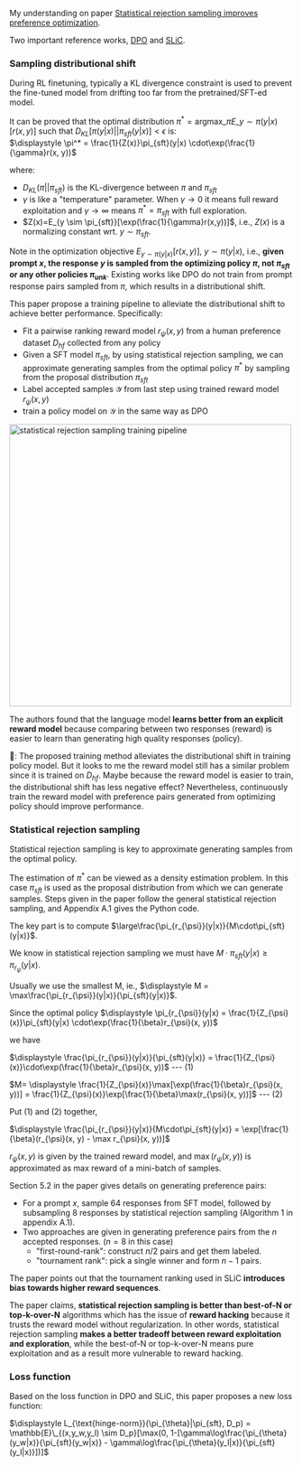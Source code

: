 My understanding on paper [Statistical rejection sampling improves preference optimization](https://arxiv.org/abs/2309.06657).

Two important reference works, [DPO](https://arxiv.org/abs/2305.18290) and [SLiC](https://arxiv.org/abs/2210.00045).
### Sampling distributional shift

During RL finetuning, typically a KL divergence constraint is used to prevent the fine-tuned model from drifting too far from the pretrained/SFT-ed model.

It can be proved that the optimal distribution $\pi^* = \text{argmax}\_{\pi}E\_{y \sim \pi(y|x)}[r(x, y)]$  such that $D_{KL}[\pi(y|x)||\pi_{sft}(y|x)] < \epsilon$ is: <br>
 $\displaystyle \pi^* = \frac{1}{Z(x)}\pi_{sft}(y|x) \cdot\exp(\frac{1}{\gamma}r(x, y))$

where:
- $D_{KL}(\pi||\pi_{sft})$ is the KL-divergence between $\pi$ and $\pi_{sft}$
- $\gamma$ is like a "temperature" parameter. When $\gamma \to 0$ it means full reward exploitation and $\gamma \to \infty$ means $\pi^* = \pi_{sft}$ with full exploration.  
- $Z(x)=E_{y \sim \pi_{sft}}[\exp(\frac{1}{\gamma}r(x,y))]$, i.e., $Z(x)$ is a normalizing constant wrt. $y \sim \pi_{sft}$. 

Note in the optimization objective $E_{y \sim \pi(y|x)}[r(x, y)]$, $y \sim \pi(y|x)$, i.e., **given prompt $x$, the response $y$ is sampled from the optimizing policy $\pi$, not $\pi_{sft}$ or any other policies $\pi_{unk}$**. Existing works like DPO do not train from prompt response pairs sampled from $\pi$, which results in a distributional shift. 

This paper propose a training pipeline to alleviate the distributional shift to achieve better performance. Specifically: 
* Fit a pairwise ranking reward model $r_{\psi}(x, y)$ from a human preference dataset $D_{hf}$ collected from any policy
* Given a SFT model $\pi_{sft}$, by using statistical rejection sampling, we can approximate generating samples from the optimal policy $\pi^*$ by sampling from the proposal distribution $\pi_{sft}$
* Label accepted samples $\mathcal{Y}$ from last step using trained reward model $r_{\psi}(x, y)$
* train a policy model on $\mathcal{Y}$ in the same way as DPO

<img src="../assets/statistical_rejection_sampling.jpg" alt="statistical rejection sampling training pipeline" width="500"/>

The authors found that the language model **learns better from an explicit reward model** because comparing between two responses (reward) is easier to learn than generating high quality responses (policy).

🤔: The proposed training method alleviates the distributional shift in training policy model. But it looks to me the reward model still has a similar problem since it is trained on $D_{hf}$. Maybe because the reward model is easier to train, the distributional shift has less negative effect? Nevertheless, continuously train the reward model with preference pairs generated from optimizing policy should improve performance.

### Statistical rejection sampling
Statistical rejection sampling is key to approximate generating samples from the optimal policy.

The estimation of $\pi^*$ can be viewed as a density estimation problem.
In this case $\pi_{sft}$ is used as the proposal distribution from which we can generate samples.
Steps given in the paper follow the general statistical rejection sampling, and Appendix A.1 gives the Python code.

The key part is to compute $\large\frac{\pi_{r_{\psi}}(y|x)}{M\cdot\pi_{sft}(y|x)}$.

We know in statistical rejection sampling we must have $M\cdot\pi_{sft}(y|x) \ge \pi_{r_{\psi}}(y|x)$. 

Usually we use the smallest M, ie., $\displaystyle M = \max\frac{\pi_{r_{\psi}}(y|x)}{\pi_{sft}(y|x)}$.

Since the optimal policy $\displaystyle \pi_{r_{\psi}}(y|x) = \frac{1}{Z_{\psi}(x)}\pi_{sft}(y|x) \cdot\exp(\frac{1}{\beta}r_{\psi}(x, y))$

we have

$\displaystyle \frac{\pi_{r_{\psi}}(y|x)}{\pi_{sft}(y|x)} = \frac{1}{Z_{\psi}(x)}\cdot\exp(\frac{1}{\beta}r_{\psi}(x, y))$ --- (1)

$M= \displaystyle \frac{1}{Z_{\psi}(x)}\max[\exp(\frac{1}{\beta}r_{\psi}(x, y))] = \frac{1}{Z_{\psi}(x)}\exp[\frac{1}{\beta}\max(r_{\psi}(x, y))]$ --- (2)

Put (1) and (2) together, 

$\displaystyle \frac{\pi_{r_{\psi}}(y|x)}{M\cdot\pi_{sft}(y|x)} = \exp[\frac{1}{\beta}(r_{\psi}(x, y) - \max r_{\psi}(x, y))]$

$r_{\psi}(x, y)$ is given by the trained reward model, and $\max(r_{\psi}(x, y))$ is approximated as max reward of a mini-batch of samples. 

Section 5.2 in the paper gives details on generating preference pairs:
* For a prompt $x$, sample 64 responses from SFT model, followed by subsampling 8 responses by statistical rejection sampling (Algorithm 1 in appendix A.1).
* Two approaches are given in generating preference pairs from the $n$ accepted responses. ($n=8$ in this case)
	* "first-round-rank": construct $n/2$ pairs and get them labeled. 
	* "tournament rank": pick a single winner and form $n-1$ pairs. 

The paper points out that the tournament ranking used in SLiC **introduces bias towards higher reward sequences**.

The paper claims, **statistical rejection sampling is better than best-of-N or top-k-over-N** algorithms which has the issue of **reward hacking** because it trusts the reward model without regularization. In other words, statistical rejection sampling **makes a better tradeoff between reward exploitation and exploration**, while the best-of-N or top-k-over-N means pure exploitation and as a result more vulnerable to reward hacking.

### Loss function

Based on the loss function in DPO and SLiC, this paper proposes a new loss function:

$\displaystyle L_{\text{hinge-norm}}(\pi_{\theta}|\pi_{sft}, D_p) = \mathbb{E}\_{(x,y_w,y_l) \sim D_p}[\max(0, 1-[\gamma\log\frac{\pi_{\theta}(y_w|x)}{\pi_{sft}(y_w|x)} - \gamma\log\frac{\pi_{\theta}(y_l|x)}{\pi_{sft}(y_l|x)}])]$
